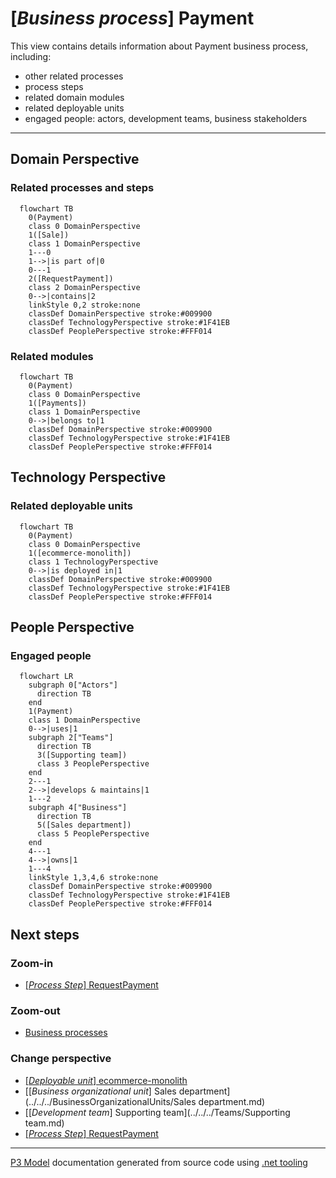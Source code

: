 ﻿
# [*Business process*] Payment

This view contains details information about Payment business process, including:
- other related processes
- process steps
- related domain modules
- related deployable units
- engaged people: actors, development teams, business stakeholders  

---



## Domain Perspective


### Related processes and steps

```mermaid
  flowchart TB
    0(Payment)
    class 0 DomainPerspective
    1([Sale])
    class 1 DomainPerspective
    1---0
    1-->|is part of|0
    0---1
    2([RequestPayment])
    class 2 DomainPerspective
    0-->|contains|2
    linkStyle 0,2 stroke:none
    classDef DomainPerspective stroke:#009900
    classDef TechnologyPerspective stroke:#1F41EB
    classDef PeoplePerspective stroke:#FFF014
```

### Related modules

```mermaid
  flowchart TB
    0(Payment)
    class 0 DomainPerspective
    1([Payments])
    class 1 DomainPerspective
    0-->|belongs to|1
    classDef DomainPerspective stroke:#009900
    classDef TechnologyPerspective stroke:#1F41EB
    classDef PeoplePerspective stroke:#FFF014
```

## Technology Perspective


### Related deployable units

```mermaid
  flowchart TB
    0(Payment)
    class 0 DomainPerspective
    1([ecommerce-monolith])
    class 1 TechnologyPerspective
    0-->|is deployed in|1
    classDef DomainPerspective stroke:#009900
    classDef TechnologyPerspective stroke:#1F41EB
    classDef PeoplePerspective stroke:#FFF014
```

## People Perspective


### Engaged people

```mermaid
  flowchart LR
    subgraph 0["Actors"]
      direction TB
    end
    1(Payment)
    class 1 DomainPerspective
    0-->|uses|1
    subgraph 2["Teams"]
      direction TB
      3([Supporting team])
      class 3 PeoplePerspective
    end
    2---1
    2-->|develops & maintains|1
    1---2
    subgraph 4["Business"]
      direction TB
      5([Sales department])
      class 5 PeoplePerspective
    end
    4---1
    4-->|owns|1
    1---4
    linkStyle 1,3,4,6 stroke:none
    classDef DomainPerspective stroke:#009900
    classDef TechnologyPerspective stroke:#1F41EB
    classDef PeoplePerspective stroke:#FFF014
```

## Next steps


### Zoom-in

- [[*Process Step*] RequestPayment](../../../ProcessSteps/Sale/Payment/RequestPayment.md)

### Zoom-out

- [Business processes](../../../Business_Processes.md)

### Change perspective

- [[*Deployable unit*] ecommerce-monolith](../../../DeployableUnits/ecommerce-monolith.md)
- [[*Business organizational unit*] Sales department](../../../BusinessOrganizationalUnits/Sales department.md)
- [[*Development team*] Supporting team](../../../Teams/Supporting team.md)
- [[*Process Step*] RequestPayment](../../../ProcessSteps/Sale/Payment/RequestPayment.md)

---

[P3 Model](https://github.com/P3-model/P3-model) documentation generated from source code using [.net tooling](https://github.com/P3-model/P3-model-dotnet)